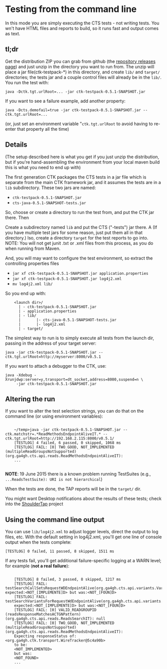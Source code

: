 # Testing from the command line

In this mode you are simply executing the CTS tests - not writing tests. You wn't have HTML files and reports to build, so it runs fast and output comes as text.

## tl;dr

Get the distribution ZIP you can grab from github (the [repository releases page](https://github.com/wstidolph/ctk-core/releases)) and just unzip in the directory you want to run from. The unzip will place a jar file(ctk-testpack-*)  in this directory, and create `lib/` and `target/` directories; the tests jar and a couple control files will already be in the `lib/`. You run the test with:

`java -Dctk.tgt.urlRoot=... -jar ctk-testpack-0.5.1-SNAPSHOT.jar`

If you want to see a failure example, add another property:

`java -Dcts.demofail=true -jar ctk-testpack-0.5.1-SNAPSHOT.jar --ctk.tgt.urlRoot=...`

(or, just set an environment variable "`ctk.tgt.urlRoot` to avoid having to re-enter that property all the time)

## Details

(The setup described here is what you get if you just unzip the distribution, but if you're hand-assembling the environment from your local maven build this is what you need to end up with)

 The first generation CTK packages the CTS tests in a jar file which is separate from the main CTK framework jar, and it assumes the tests are in a `lib` subdirectory. These two jars are named:

- `ctk-testpack-0.5.1-SNAPSHOT.jar`
- `cts-java-0.5.1-SNAPSHOT-tests.jar` 

So, choose or create a directory to run the test from, and put the CTK jar there. Then 

Create a subdirectory named `lib` and put the CTS ("-tests") jar there. A (If you have multiple test jars for some reason, just put them all in that directory.) lso, create a directory `target` for the test reports to go into. NOTE: You will not get junit .txt or .xml files from this process, as you do when running from Maven.

And, you will may want to configure the test environment, so extract the controlling properties files

- `jar xf ctk-testpack-0.5.1-SNAPSHOT.jar application.properties`
- `jar xf ctk-testpack-0.5.1-SNAPSHOT.jar log4j2.xml`
- `mv log4j2.xml lib/`

So you end up with:

```
    <launch dir>/
      | - ctk-testpack-0.5.1-SNAPSHOT.jar
      | - application.properties
      | - lib/
      |       |- cts-java-0.5.1-SNAPSHOT-tests.jar
      |       |- log4j2.xml
      | - target/

```

The simplest way to run is to simply execute all tests from the launch dir, passing in the address of your target server:

`java -jar ctk-testpack-0.5.1-SNAPSHOT.jar --ctk.tgt.urlRoot=http://myserver:8000/v0.5.1`
 
If you want to attach a debugger to the CTK, use:

    java -Xdebug -Xrunjdwp:server=y,transport=dt_socket,address=8000,suspend=n \
         -jar ctk-testpack-0.5.1-SNAPSHOT.jar

## Altering the run 

If you want to alter the test selection strings, you can do that on the command line (or using environment variables):

```

    ~/temp>java -jar ctk-testpack-0.5.1-SNAPSHOT.jar --ctk.matchstr=.*ReadMethodsEndpointAliveIT.* --ctk.tgt.urlRoot=http://192.168.2.115:8000/v0.5.1/
    [TESTLOG] 4 failed, 6 passed, 0 skipped, 1068 ms
    [TESTLOG] FAIL: [0] TWO_GOOD, NOT_IMPLEMENTED (multipleReadGroupsNotSupported)(org.ga4gh.cts.api.reads.ReadMethodsEndpointAliveIT):
    ...


```

**NOTE**: 19 June 2015 there is a known problem running TestSuites (e.g., `...ReadsTestSuite): URI is not hierarchical`)

When the tests are done, the TAP reports will be in the `target/` dir.

You might want Desktop notifications about the results of these tests; check into the [ShoulderTap](https://github.com/ryandoyle/shouldertap) project

## Using the command line output

You can use `lib/log4j2.xml` to adjust logger levels, direct the output to log files, etc. With the default setting in log4j2.xml, you'll get one line of console output when the tests complete:

`[TESTLOG] 0 failed, 11 passed, 8 skipped, 1511 ms`

If any tests fail, you'll get additional failure-specific logging at a WARN level; for example (**not a real failure**):

```

    [TESTLOG] 8 failed, 3 passed, 8 skipped, 1217 ms
    [TESTLOG] FAIL: testSearchCallSetsRequestWDEndpointAlive(org.ga4gh.cts.api.variants.VariantsMethodsEndpointAliveIT): expected:<NOT_[IMPLEMENTE]D> but was:<NOT_[FOUN]D>
    [TESTLOG] FAIL: testSearchVariantsForRequestWdEndpointAlive(org.ga4gh.cts.api.variants.VariantsMethodsEndpointAliveIT):
    expected:<NOT_[IMPLEMENTE]D> but was:<NOT_[FOUN]D>
    [TESTLOG] FAIL: [0] VALID_READGROUPID (readsResponseMatchesACTGNPattern)(org.ga4gh.cts.api.reads.ReadsSearchIT): null
    [TESTLOG] FAIL: [0] TWO_GOOD, NOT_IMPLEMENTED (multipleReadGroupsNotSupported)(org.ga4gh.cts.api.reads.ReadMethodsEndpointAliveIT):
    Expecting responseStatus of: <org.ga4gh.ctk.transport.WireTracker@5c4a90b>
    to be:
    <NOT_IMPLEMENTED>
    but was:
    <NOT_FOUND>
    ...

```

